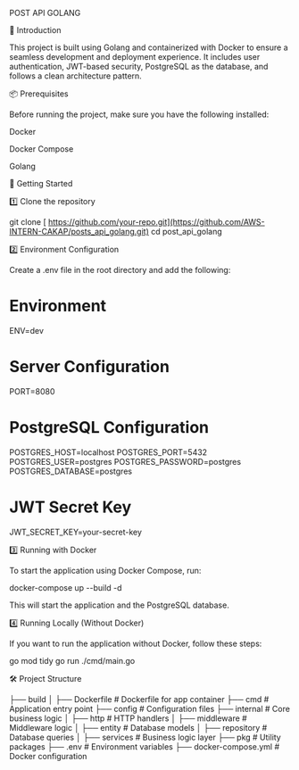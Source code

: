 POST API GOLANG

📌 Introduction

This project is built using Golang and containerized with Docker to ensure a seamless development and deployment experience. It includes user authentication, JWT-based security, PostgreSQL as the database, and follows a clean architecture pattern.

📦 Prerequisites

Before running the project, make sure you have the following installed:

Docker

Docker Compose

Golang

🚀 Getting Started

1️⃣ Clone the repository

git clone [ https://github.com/your-repo.git](https://github.com/AWS-INTERN-CAKAP/posts_api_golang.git)
cd post_api_golang

2️⃣ Environment Configuration

Create a .env file in the root directory and add the following:

# Environment
ENV=dev

# Server Configuration
PORT=8080

# PostgreSQL Configuration
POSTGRES_HOST=localhost
POSTGRES_PORT=5432
POSTGRES_USER=postgres
POSTGRES_PASSWORD=postgres
POSTGRES_DATABASE=postgres

# JWT Secret Key
JWT_SECRET_KEY=your-secret-key

3️⃣ Running with Docker

To start the application using Docker Compose, run:

docker-compose up --build -d

This will start the application and the PostgreSQL database.

4️⃣ Running Locally (Without Docker)

If you want to run the application without Docker, follow these steps:

go mod tidy
go run ./cmd/main.go

🛠️ Project Structure

├── build
│   ├── Dockerfile    # Dockerfile for app container
├── cmd               # Application entry point
├── config            # Configuration files
├── internal          # Core business logic
│   ├── http          # HTTP handlers
│   ├── middleware    # Middleware logic
│   ├── entity        # Database models
│   ├── repository    # Database queries
│   ├── services      # Business logic layer
├── pkg               # Utility packages
├── .env              # Environment variables
├── docker-compose.yml # Docker configuration



